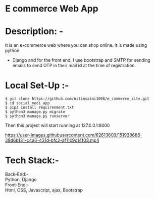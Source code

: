 # E commerce Web App

# Description: -
It is an e-commerce web where you can shop online. It is made using python
- Django and for the front end, I use bootstrap and SMTP for sending emails
to send OTP in their mail id at the time of registration.

# Local Set-Up :- 
    $ git clone https://github.com/nitinsaini1008/e_commerce_site.git
    $ cd social_medi_app
    $ pip3 install requirenment.txt
    $ python3 manage.py migrate
    $ python3 manage.py runserver


Then this project will start running at 127.0.0.1:8000


https://user-images.githubusercontent.com/62613600/151938686-38d6b131-c4a6-431d-bfc2-af11c9c14f03.mp4

# Tech Stack:-
Back-End:-<br />
    Python, Django <br />
Front-End:-<br />
 Html, CSS, Javascript, ajax, Bootstrap
